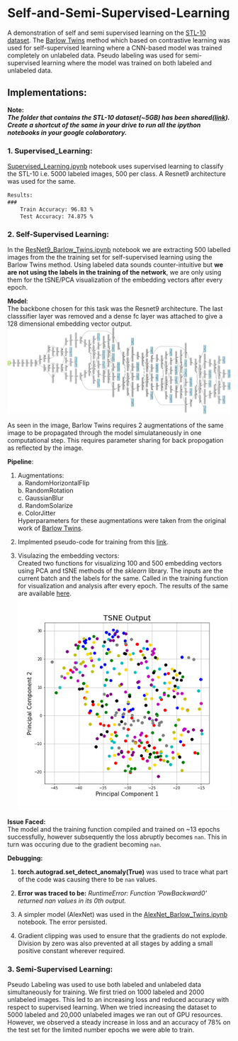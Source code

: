 # Self-and-Semi-Supervised-Learning
A demonstration of self and semi supervised learning on the [STL-10 dataset](https://cs.stanford.edu/~acoates/stl10/). The [Barlow Twins](https://arxiv.org/abs/2103.03230) method which based on contrastive learning was used for self-supervised learning where a CNN-based model was trained completely on unlabeled data. Pseudo labeling was used for semi-supervised learning where the model was trained on both labeled and unlabeled data.

## Implementations:
**Note:**<br>
***The folder that contains the STL-10 dataset(~5GB) has been shared([link]()). Create a shortcut of the same in your drive to run all the ipython notebooks in your google colaboratory.***

### 1. Supervised_Learning:<br>
[Supervised_Learning.ipynb]((Supervised_Learning.ipynb)) notebook uses supervised learning to classify the STL-10 i.e. 5000 labeled images, 500 per class. A Resnet9 architecture was used for the same. 

    Results: 
    ### 
        Train Accuracy: 96.83 %
        Test Accuracy: 74.875 %


### 2. Self-Supervised Learning:<br>
In the [ResNet9_Barlow_Twins.ipynb](ResNet9_Barlow_Twins.ipynb) notebook we are extracting 500 labelled images from the the training set for self-supervised learning using the Barlow Twins method. Using labeled data sounds counter-intuitive but **we are not using the labels in the training of the network**, we are only using them for the tSNE/PCA visualization of the embedding vectors after every epoch. 

**Model**:<br>
The backbone chosen for this task was the Resnet9 architecture. The last classsifier layer was removed and a dense fc layer was attached to give a 128 dimensional embedding vector output. 
![img](model_torchviz.png)

As seen in the image, Barlow Twins requires 2 augmentations of the same image to be propagated through the model simulataneously in one computational step. This requires parameter sharing for back propogation as reflected by the image.

**Pipeline**:<br>
1. Augmentations:<br>
    a. RandomHorizontalFlip<br>
    b. RandomRotation<br>
    c. GaussianBlur<br>
    d. RandomSolarize<br>
    e. ColorJitter<br>
    Hyperparameters for these augmentations were taken from the original work of [Barlow Twins](https://arxiv.org/abs/2103.03230).

2. Implmented pseudo-code for training from this [link](https://lilianweng.github.io/lil-log/2021/05/31/contrastive-representation-learning.html#parallel-augmentation).

3. Visulazing the embedding vectors:<br>
Created two functions for visualizing 100 and 500 embedding vectors using PCA and tSNE methods of the *sklearn* library. The inputs are the current batch and the labels for the same. Called in the training function for visualization and analysis after every epoch. The results of the same are available [here](Results/Self_supervised).
![img](Results/Self_supervised/Trial_1_epochs_13_nan_lr_0.001_batch_64_train_500/TSNE_Output_Epoch_12.png)

**Issue Faced:**<br>
The model and the training function compiled and trained on ~13 epochs successfully, however subsequently the loss abruptly becomes ```nan```. This in turn was occuring due to the gradient becoming ```nan```.

**Debugging:**<br>

1. **torch.autograd.set_detect_anomaly(True)** was used to trace what part of the code was causing there to be ```nan``` values.

2. **Error was traced to be:** *RuntimeError: Function 'PowBackward0' returned nan values in its 0th output.*

3. A simpler model (AlexNet) was used in the [AlexNet_Barlow_Twins.ipynb](AlexNet_Barlow_Twins.ipynb) notebook. The error persisted.

4. Gradient clipping was used to ensure that the gradients do not explode. Division by zero was also prevented at all stages by adding a small positive constant wherever required.

### 3. Semi-Supervised Learning:<br>
Pseudo Labeling was used to use both labeled and unlabeled data simultaneously for training. We first tried on 1000 labeled and 2000 unlabeled images. This led to an increasing loss and reduced accuracy with respect to supervised learning. When we tried increasing the dataset to 5000 labeled and 20,000 unlabeled images we ran out of GPU resources.
However, we observed a steady increase in loss and an accuracy of 78% on the test set for the limited number epochs we were able to train.
